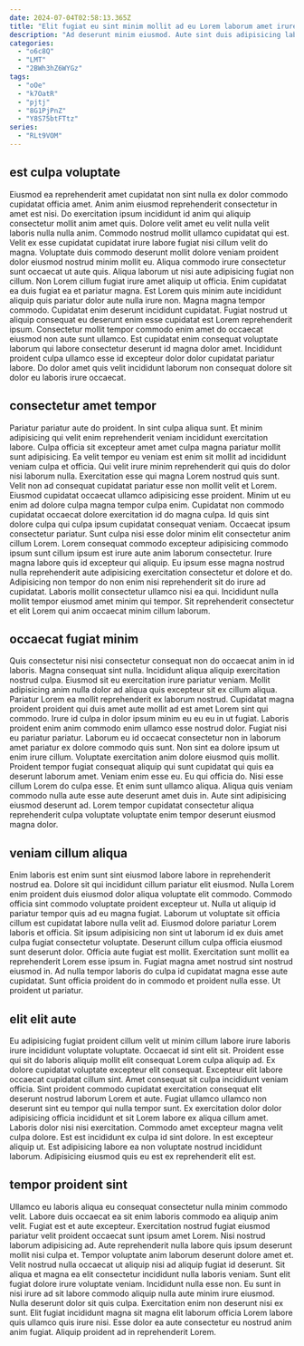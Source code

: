 ```yaml
---
date: 2024-07-04T02:58:13.365Z
title: "Elit fugiat eu sint minim mollit ad eu Lorem laborum amet irure dolore enim cillum."
description: "Ad deserunt minim eiusmod. Aute sint duis adipisicing laboris cupidatat labore mollit aute esse pariatur et cillum aliquip tempor."
categories:
  - "o6c8Q"
  - "LMT"
  - "2BWh3hZ6WYGz"
tags:
  - "oOe"
  - "k7OatR"
  - "pjtj"
  - "8G1PjPnZ"
  - "Y8S75btFTtz"
series:
  - "RLt9VOM"
---
```



## est culpa voluptate

Eiusmod ea reprehenderit amet cupidatat non sint nulla ex dolor commodo cupidatat officia amet. Anim anim eiusmod reprehenderit consectetur in amet est nisi. Do exercitation ipsum incididunt id anim qui aliquip consectetur mollit anim amet quis. Dolore velit amet eu velit nulla velit laboris nulla nulla anim. Commodo nostrud mollit ullamco cupidatat qui est. Velit ex esse cupidatat cupidatat irure labore fugiat nisi cillum velit do magna.
Voluptate duis commodo deserunt mollit dolore veniam proident dolor eiusmod nostrud minim mollit eu. Aliqua commodo irure consectetur sunt occaecat ut aute quis. Aliqua laborum ut nisi aute adipisicing fugiat non cillum. Non Lorem cillum fugiat irure amet aliquip ut officia. Enim cupidatat ea duis fugiat ea et pariatur magna. Est Lorem quis minim aute incididunt aliquip quis pariatur dolor aute nulla irure non.
Magna magna tempor commodo. Cupidatat enim deserunt incididunt cupidatat. Fugiat nostrud ut aliquip consequat eu deserunt enim esse cupidatat est Lorem reprehenderit ipsum. Consectetur mollit tempor commodo enim amet do occaecat eiusmod non aute sunt ullamco. Est cupidatat enim consequat voluptate laborum qui labore consectetur deserunt id magna dolor amet. Incididunt proident culpa ullamco esse id excepteur dolor dolor cupidatat pariatur labore. Do dolor amet quis velit incididunt laborum non consequat dolore sit dolor eu laboris irure occaecat.

## consectetur amet tempor

Pariatur pariatur aute do proident. In sint culpa aliqua sunt. Et minim adipisicing qui velit enim reprehenderit veniam incididunt exercitation labore. Culpa officia sit excepteur amet amet culpa magna pariatur mollit sunt adipisicing. Ea velit tempor eu veniam est enim sit mollit ad incididunt veniam culpa et officia. Qui velit irure minim reprehenderit qui quis do dolor nisi laborum nulla. Exercitation esse qui magna Lorem nostrud quis sunt.
Velit non ad consequat cupidatat pariatur esse non mollit velit et Lorem. Eiusmod cupidatat occaecat ullamco adipisicing esse proident. Minim ut eu enim ad dolore culpa magna tempor culpa enim. Cupidatat non commodo cupidatat occaecat dolore exercitation id do magna culpa. Id quis sint dolore culpa qui culpa ipsum cupidatat consequat veniam. Occaecat ipsum consectetur pariatur. Sunt culpa nisi esse dolor minim elit consectetur anim cillum Lorem.
Lorem consequat commodo excepteur adipisicing commodo ipsum sunt cillum ipsum est irure aute anim laborum consectetur. Irure magna labore quis id excepteur qui aliquip. Eu ipsum esse magna nostrud nulla reprehenderit aute adipisicing exercitation consectetur et dolore et do. Adipisicing non tempor do non enim nisi reprehenderit sit do irure ad cupidatat. Laboris mollit consectetur ullamco nisi ea qui. Incididunt nulla mollit tempor eiusmod amet minim qui tempor. Sit reprehenderit consectetur et elit Lorem qui anim occaecat minim cillum laborum.

## occaecat fugiat minim

Quis consectetur nisi nisi consectetur consequat non do occaecat anim in id laboris. Magna consequat sint nulla. Incididunt aliqua aliquip exercitation nostrud culpa. Eiusmod sit eu exercitation irure pariatur veniam. Mollit adipisicing anim nulla dolor ad aliqua quis excepteur sit ex cillum aliqua. Pariatur Lorem ea mollit reprehenderit ex laborum nostrud. Cupidatat magna proident proident qui duis amet aute mollit ad est amet Lorem sint qui commodo.
Irure id culpa in dolor ipsum minim eu eu eu in ut fugiat. Laboris proident enim anim commodo enim ullamco esse nostrud dolor. Fugiat nisi eu pariatur pariatur. Laborum eu id occaecat consectetur non in laborum amet pariatur ex dolore commodo quis sunt. Non sint ea dolore ipsum ut enim irure cillum. Voluptate exercitation anim dolore eiusmod quis mollit. Proident tempor fugiat consequat aliquip qui sunt cupidatat qui quis ea deserunt laborum amet. Veniam enim esse eu.
Eu qui officia do. Nisi esse cillum Lorem do culpa esse. Et enim sunt ullamco aliqua. Aliqua quis veniam commodo nulla aute esse aute deserunt amet duis in. Aute sint adipisicing eiusmod deserunt ad. Lorem tempor cupidatat consectetur aliqua reprehenderit culpa voluptate voluptate enim tempor deserunt eiusmod magna dolor.

## veniam cillum aliqua

Enim laboris est enim sunt sint eiusmod labore labore in reprehenderit nostrud ea. Dolore sit qui incididunt cillum pariatur elit eiusmod. Nulla Lorem enim proident duis eiusmod dolor aliqua voluptate elit commodo. Commodo officia sint commodo voluptate proident excepteur ut.
Nulla ut aliquip id pariatur tempor quis ad eu magna fugiat. Laborum ut voluptate sit officia cillum est cupidatat labore nulla velit ad. Eiusmod dolore pariatur Lorem laboris et officia. Sit ipsum adipisicing non sint ut laborum id ex duis amet culpa fugiat consectetur voluptate. Deserunt cillum culpa officia eiusmod sunt deserunt dolor.
Officia aute fugiat est mollit. Exercitation sunt mollit ea reprehenderit Lorem esse ipsum in. Fugiat magna amet nostrud sint nostrud eiusmod in. Ad nulla tempor laboris do culpa id cupidatat magna esse aute cupidatat. Sunt officia proident do in commodo et proident nulla esse. Ut proident ut pariatur.

## elit elit aute

Eu adipisicing fugiat proident cillum velit ut minim cillum labore irure laboris irure incididunt voluptate voluptate. Occaecat id sint elit sit. Proident esse qui sit do laboris aliquip mollit elit consequat Lorem culpa aliquip ad. Ex dolore cupidatat voluptate excepteur elit consequat.
Excepteur elit labore occaecat cupidatat cillum sint. Amet consequat sit culpa incididunt veniam officia. Sint proident commodo cupidatat exercitation consequat elit deserunt nostrud laborum Lorem et aute. Fugiat ullamco ullamco non deserunt sint eu tempor qui nulla tempor sunt. Ex exercitation dolor dolor adipisicing officia incididunt et sit Lorem labore ex aliqua cillum amet. Laboris dolor nisi nisi exercitation.
Commodo amet excepteur magna velit culpa dolore. Est est incididunt ex culpa id sint dolore. In est excepteur aliquip ut. Est adipisicing labore ea non voluptate nostrud incididunt laborum. Adipisicing eiusmod quis eu est ex reprehenderit elit est.

## tempor proident sint

Ullamco eu laboris aliqua eu consequat consectetur nulla minim commodo velit. Labore duis occaecat ea sit enim laboris commodo ea aliquip anim velit. Fugiat est et aute excepteur. Exercitation nostrud fugiat eiusmod pariatur velit proident occaecat sunt ipsum amet Lorem. Nisi nostrud laborum adipisicing ad. Aute reprehenderit nulla labore quis ipsum deserunt mollit nisi culpa et. Tempor voluptate anim laborum deserunt dolore amet et.
Velit nostrud nulla occaecat ut aliquip nisi ad aliquip fugiat id deserunt. Sit aliqua et magna ea elit consectetur incididunt nulla laboris veniam. Sunt elit fugiat dolore irure voluptate veniam. Incididunt nulla esse non. Eu sunt in nisi irure ad sit labore commodo aliquip nulla aute minim irure eiusmod.
Nulla deserunt dolor sit quis culpa. Exercitation enim non deserunt nisi ex sunt. Elit fugiat incididunt magna sit magna elit laborum officia Lorem labore quis ullamco quis irure nisi. Esse dolor ea aute consectetur eu nostrud anim anim fugiat. Aliquip proident ad in reprehenderit Lorem.

